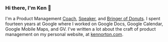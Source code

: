 ### Hi there, I'm Ken 👋

I'm a Product Management [Coach](https://www.kennorton.com/coaching/), [Speaker](https://www.kennorton.com/speaking/), and [Bringer of Donuts](https://www.kennorton.com/donuts/). I spent fourteen years at Google where I worked on Google Docs, Google Calendar, Google Mobile Maps, and GV. I've written a lot about the craft of product management on my personal website, at [kennorton.com](https://www.kennorton.com).
